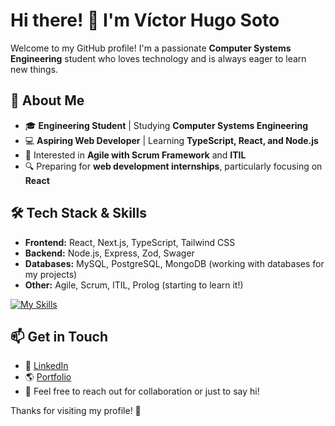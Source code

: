 # Hi there! 👋 I'm Víctor Hugo Soto

Welcome to my GitHub profile! I'm a passionate **Computer Systems Engineering** student who loves technology and is always eager to learn new things.

## 🚀 About Me
- 🎓 **Engineering Student** | Studying **Computer Systems Engineering**
- 💻 **Aspiring Web Developer** | Learning **TypeScript, React, and Node.js**
- 🌱 Interested in **Agile with Scrum Framework** and **ITIL**
- 🔍 Preparing for **web development internships**, particularly focusing on **React**

## 🛠 Tech Stack & Skills
- **Frontend:** React, Next.js, TypeScript, Tailwind CSS
- **Backend:** Node.js, Express, Zod, Swager
- **Databases:** MySQL, PostgreSQL, MongoDB (working with databases for my projects)
- **Other:** Agile, Scrum, ITIL, Prolog (starting to learn it!)

[![My Skills](https://skillicons.dev/icons?i=react,ts,nextjs,vite,tailwind,nodejs,express)](https://skillicons.dev)

## 📫 Get in Touch
- 💼 [LinkedIn](https://linkedin.com/in/víctor-hugo-soto-gándara-357a752a4)
- 🌎 [Portfolio](#) 
- 📩 Feel free to reach out for collaboration or just to say hi!

Thanks for visiting my profile! 🚀

